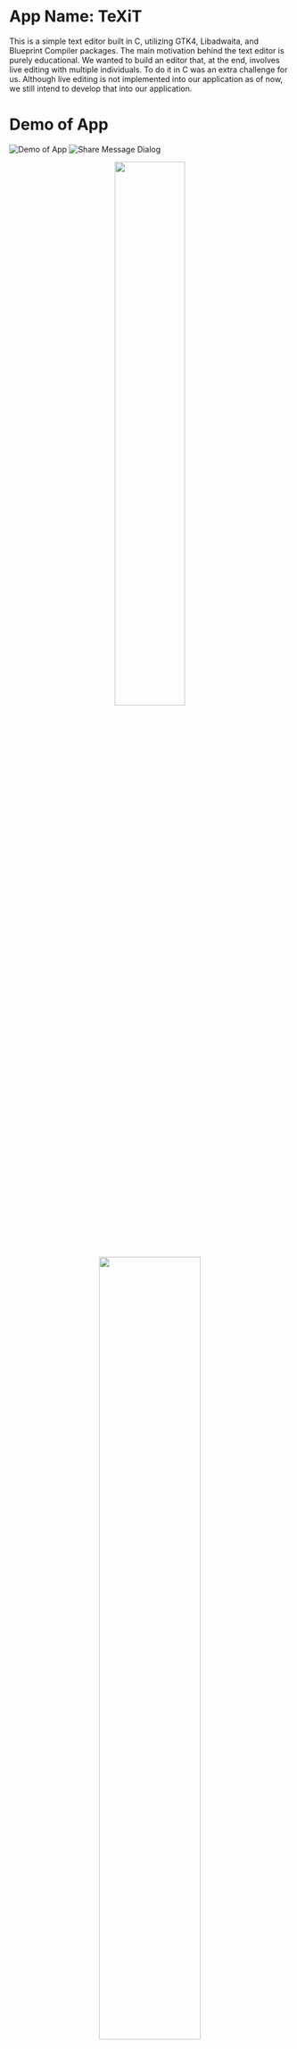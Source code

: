 # App Name: TeXiT

This is a simple text editor built in C, utilizing GTK4, Libadwaita, and Blueprint Compiler packages. The main motivation behind the text editor is purely educational. We wanted to build an editor that, at the end, involves live editing with multiple individuals. To do it in C was an extra challenge for us. Although live editing is not implemented into our application as of now, we still intend to develop that into our application.

# Demo of App

![Demo of App](https://github.com/asder8215/Text-Editor/blob/Mahdi/readme_imgs/Demo%201.gif)
![Share Message Dialog](https://github.com/asder8215/Text-Editor/blob/Mahdi/readme_imgs/Share%20Message%20Dialog.png)

<p align="center">
<img src="https://github.com/asder8215/Text-Editor/blob/Mahdi/readme_imgs/Demo%201.gif" width="50%" height="50%">
</p>
<p align="center">
<img src="https://github.com/asder8215/Text-Editor/blob/Mahdi/readme_imgs/Share%20Message%20Dialog.png" width = "60%" height="60%">
</p>
So far our app contains:
- New File, Open File, and Save File buttons.
- Tabs to allow for more text files on the screen.
- Recognition of unsaved content on the tab.
- Share Message Dialog (no functionality yet)

In the future we plan to add:
- Setting Dialog Screen with more customizability options (font family, font size, code syntax coloring, etc.)
- Hosting files on a server for multiple people to edit the same file and view changes live.
- Other miscellaneous additions to the app (word count, spellcheck, etc.).

# Install

Run the [install script](./install): `./install sys` to install it for all users (`/usr/local/`), or `./install user` for just your user (`~/.local/`). To uninstall the application on `sys` or `user`, run `./install sys uninstall` or `./install user uninstall` respectively. Make sure to have all the [build dependencies](#build-dependencies) installed.

# Build Dependencies
 - ## Blueprint
    - Builds `.blp` files into `.ui` files that can be used by GtkBuilder. Install it [here](https://jwestman.pages.gitlab.gnome.org/blueprint-compiler/setup.html)


# Language Server (IDE)

If using `neovim` or `vscode`, clangd will need the file `compile_commands.json` to find gtk4 libraries.
To generate the file install [`bear`](https://github.com/rizsotto/bear) from your distro's package manager and run `bear -- make`.
